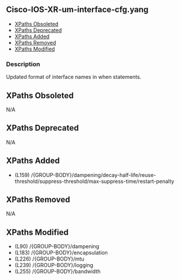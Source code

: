 ## Cisco-IOS-XR-um-interface-cfg.yang

- [XPaths Obsoleted](#xpaths-obsoleted)
- [XPaths Deprecated](#xpaths-deprecated)
- [XPaths Added](#xpaths-added)
- [XPaths Removed](#xpaths-removed)
- [XPaths Modified](#xpaths-modified)

### Description

Updated format of interface names in when statements.

## XPaths Obsoleted

N/A

## XPaths Deprecated

N/A

## XPaths Added

- (L159)	/{GROUP-BODY}/dampening/decay-half-life/reuse-threshold/suppress-threshold/max-suppress-time/restart-penalty

## XPaths Removed

N/A

## XPaths Modified

- (L90)	/{GROUP-BODY}/dampening
- (L183)	/{GROUP-BODY}/encapsulation
- (L226)	/{GROUP-BODY}/mtu
- (L239)	/{GROUP-BODY}/logging
- (L255)	/{GROUP-BODY}/bandwidth


